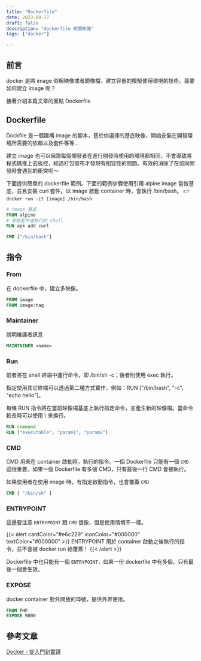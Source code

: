 ```yaml
---
title: "Dockerfile"
date: 2023-08-27
draft: false
description: "dockerfile 相關知識"
tags: ["docker"]

---
```

## 前言
docker 是將 image 俗稱映像或者鏡像檔，建立容器的模擬使用環境的技術。那要如何建立 image 呢？

接著介紹本篇文章的重點 Dockerfile

## Dockerfile
Dockfile 是一個建構 image 的腳本，基於你選擇的基底映像，開始安裝在開發環境所需要的依賴以及套件等等...

建立 image 也可以保證每個開發者在進行開發時使用的環境都相同，不會導致將程式碼推上去版控，經過打包發布才發現有相容性的問題。有效的消除了在協同開發時會遇到的衝突呢～

下面提供簡單的 dockerfile 範例。下面的範例步驟使用引用 alpine image 當做基底，並且安裝 curl 套件。以 image 啟動 container 時，會執行 /bin/bash。 :point_right: `docker run -it [image] /bin/bash`

```dockerfile
# image 基底
FROM alpine
# 安裝套件或執行的 shell
RUN apk add curl

CMD ["/bin/bash"]
```

## 指令

### From
在 dockerfile 中，建立多映像。

```dockerfile
FROM image
FROM image:tag
```

### Maintainer
說明維護者訊息

```dockerfile
MAINTAINER <name>
```

### Run
前者將在 shell 終端中運行命令，即 /bin/sh -c；後者則使用 exec 執行。

指定使用其它終端可以透過第二種方式實作，例如：RUN ["/bin/bash", "-c", "echo hello"]。

每條 RUN 指令將在當前映像檔基底上執行指定命令，並產生新的映像檔。當命令較長時可以使用 \ 來換行。

```dockerfile
RUN command
RUN ["executable", "param1", "param2"]
```

### CMD
CMD 用來在 container 啟動時，執行的指令。一個 Dockerfile 只能有一個 `CMD` 這很重要。如果一個 Dockerfile 有多個 CMD，只有最後一行 CMD 會被執行。

如果使用者在使用 image 時，有指定啟動指令，也會覆蓋 `CMD`

```dockerfile
CMD [ "/bin/sh" ]
```

### ENTRYPOINT
這邊要注意 `ENTRYPOINT` 跟 `CMD` 很像，但是使用情境不一樣。

{{< alert cardColor="#e6c229" iconColor="#000000" textColor="#000000" >}}
ENTRYPOINT 用於 container 啟動之後執行的指令，並不會被 docker run 給覆蓋！
{{< /alert >}}

Dockerfile 中也只能有一個 `ENTRYPOINT`，如果一份 dockerfile 中有多個，只有最後一個會生效。

### EXPOSE
docker container 對外開放的埠號，提供外界使用。

```dockerfile
FROM PHP
EXPOSE 9000
```

## 參考文章
[Docker - 從入門到實踐](https://philipzheng.gitbook.io/docker_practice/dockerfile/instructions)